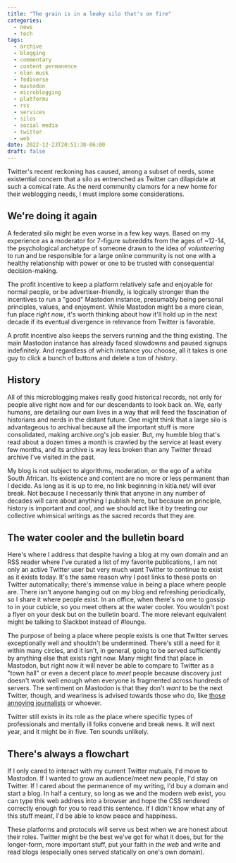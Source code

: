 ```yaml
---
title: "The grain is in a leaky silo that's on fire"
categories:
  - news
  - tech
tags:
  - archive
  - blogging
  - commentary
  - content permanence
  - elon musk
  - fediverse
  - mastodon
  - microblogging
  - platforms
  - rss
  - services
  - silos
  - social media
  - twitter
  - web
date: 2022-12-23T20:51:38-06:00
draft: false
---
```


Twitter's recent reckoning has caused, among a subset of nerds, some existential concern that a silo as entrenched as Twitter can dilapidate at such a comical rate. As the nerd community clamors for a new home for their weblogging needs, I must implore some considerations.

## We're doing it again

A federated silo might be even worse in a few key ways. Based on my experience as a moderator for 7-figure subreddits from the ages of ~12-14, the psychological archetype of someone drawn to the idea of _volunteering_ to run and be responsible for a large online community is not one with a healthy relationship with power or one to be trusted with consequential decision-making.

The profit incentive to keep a platform relatively safe and enjoyable for normal people, or be advertiser-friendly, is logically stronger than the incentives to run a "good" Mastodon instance, presumably being personal principles, values, and enjoyment. While Mastodon might be a more clean, fun place _right now_, it's worth thinking about how it'll hold up in the next decade if its eventual divergence in relevance from Twitter is favorable.

A profit incentive also keeps the servers running and the thing existing. The main Mastodon instance has already faced slowdowns and paused signups indefinitely. And regardless of which instance you choose, all it takes is one guy to click a bunch of buttons and delete a ton of _history_.

## History

All of this microblogging makes really good historical records, not only for people alive right now and for our descendants to look back on. We, early humans, are detailing our own lives in a way that will feed the fascination of historians and nerds in the distant future. One might think that a large silo is advantageous to archival because all the important stuff is more consolidated, making archive.org's job easier. But, my humble blog that's read about a dozen times a month is crawled by the service at least every few months, and its archive is way less broken than any Twitter thread archive I've visited in the past.

My blog is not subject to algorithms, moderation, or the ego of a white South African. Its existence and content are no more or less permanent than I decide. As long as it is up to me, no link beginning in kitia.net/ will ever break. Not because I necessarily think that anyone in any number of decades will care about anything I publish here, but because on principle, history is important and cool, and we should act like it by treating our collective whimsical writings as the sacred records that they are.

## The water cooler and the bulletin board

Here's where I address that despite having a blog at my own domain and an RSS reader where I've curated a list of my favorite publications, I am not only an active Twitter user but very much want Twitter to continue to exist as it exists today. It's the same reason why I post links to these posts on Twitter automatically; there's immense value in being a place where people are. There isn't anyone hanging out on my blog and refreshing periodically, so I share it where people exist. In an office, when there's no one to gossip to in your cubicle, so you meet others at the water cooler. You wouldn't post a flyer on your desk but on the bulletin board. The more relevant equivalent might be talking to Slackbot instead of #lounge.

The purpose of being a place where people exists is one that Twitter serves exceptionally well and shouldn't be undermined. There's still a need for it within many circles, and it isn't, in general, going to be served sufficiently by anything else that exists right now. Many might find that place in Mastodon, but right now it will never be able to compare to Twitter as a "town hall" or even a decent place to _meet_ people because discovery just doesn't work well enough when everyone is fragmented across hundreds of servers. The sentiment on Mastodon is that they don't _want_ to be the next Twitter, though, and weariness is advised towards those who do, like [those annoying journalists](https://post.news/) or whoever.

Twitter still exists in its role as the place where specific types of professionals and mentally ill folks convene and break news. It will next year, and it might be in five. Ten sounds unlikely.

## There's always a flowchart

If I only cared to interact with my current Twitter mutuals, I'd move to Mastodon. If I wanted to grow an audience/meet new people, I'd stay on Twitter. If I cared about the permanence of my writing, I'd buy a domain and start a blog. In half a century, so long as we and the modern web exist, you can type this web address into a browser and hope the CSS rendered correctly enough for you to read this sentence. If I didn't know what any of this stuff meant, I'd be able to know peace and happiness.

These platforms and protocols will serve us best when we are honest about their roles. Twitter might be the best we've got for what it does, but for the longer-form, more important stuff, put your faith in _the web_ and write and read blogs (especially ones served statically on one's own domain).
